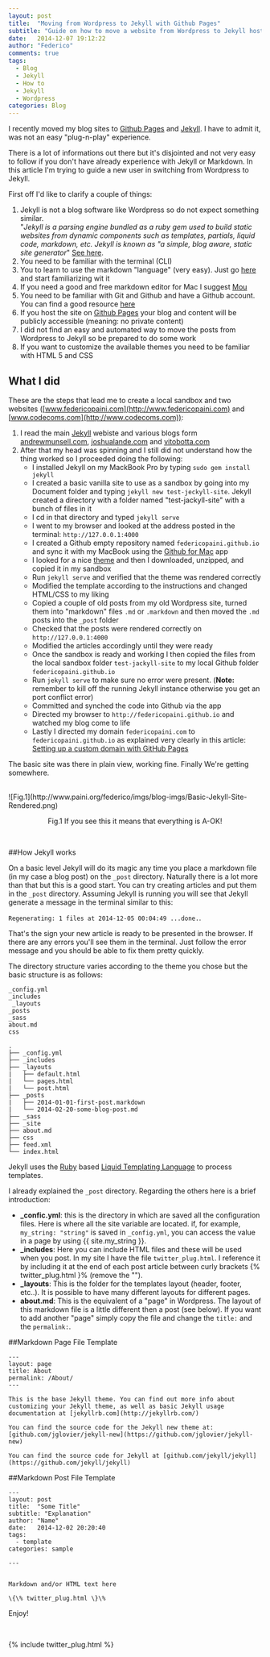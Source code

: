 ```yaml
---
layout: post
title:  "Moving from Wordpress to Jekyll with Github Pages"
subtitle: "Guide on how to move a website from Wordpress to Jekyll hosted by Github Pages"
date:   2014-12-07 19:12:22
author: "Federico"
comments: true
tags:
  - Blog
  - Jekyll
  - How to
  - Jekyll
  - Wordpress
categories: Blog
---
```


I recently moved my blog sites to [Github Pages](http://github.io) and [Jekyll](http://www.jekyll.org). I have to admit it, was not an easy "plug-n-play" experience.

There is a lot of informations out there but it's disjointed and not very easy to follow if you don't have already experience with Jekyll or Markdown.
In this article I'm trying to guide a new user in switching from Wordpress to Jekyll.

First off I'd like to clarify a couple of things:

1. Jekyll is not a blog software like Wordpress so do not expect something similar. <br> "*Jekyll is a parsing engine bundled as a ruby gem used to build static websites from dynamic components such as templates, partials, liquid code, markdown, etc. Jekyll is known as "a simple, blog aware, static site generator*" [See here](http://jekyllbootstrap.com/lessons/jekyll-introduction.html).
2. You need to be familiar with the terminal (CLI)
3. You to learn to use the markdown "language" (very easy). Just go [here](http://daringfireball.net/projects/markdown/syntax) and start familiarizing wit it 
4. If you need a good and free markdown editor for Mac I suggest [Mou](http://25.io/mou/)
5. You need to be familiar with Git and Github and have a Github account. You can find a good resource [here](http://sixrevisions.com/resources/git-tutorials-beginners/)
6. If you host the site on [Github Pages](https://help.github.com/articles/what-are-github-pages/) your blog and content will be publicly accessible (meaning: no private content)
7. I did not find an easy and automated way to move the posts from Wordpress to Jekyll so be prepared to do some work 
8. If you want to customize the available themes you need to be familiar with HTML 5 and CSS

## What I did

These are the steps that lead me to create a local sandbox and two websites ([www.federicopaini.com](http://www.federicopaini.com) and [www.codecoms.com](http://www.codecoms.com)):

1. I read the main [Jekyll](http://www.jekyll.org) webiste and various blogs form [andrewmunsell.com](https://learn.andrewmunsell.com/learn/jekyll-by-example/tutorial), [joshualande.com](http://joshualande.com/jekyll-github-pages-poole/) and [vitobotta.com](http://vitobotta.com/how-to-migrate-from-wordpress-to-jekyll/)
2. After that my head was spinning and I still did not understand how the thing worked so I proceeded doing the following: 
   * I installed Jekyll on my MackBook Pro by typing `sudo gem install jekyll`
   * I created a basic vanilla site to use as a sandbox by going into my Document folder and typing `jekyll new test-jeckyll-site`. Jekyll  created a directory with a folder named  "test-jackyll-site" with a bunch of files in it
   * I cd in that directory and typed `jekyll serve`
   * I went to my browser and looked at the address posted in the terminal: `http://127.0.0.1:4000`
   * I created a Github empty repository named `federicopaini.github.io` and sync it with my  MacBook using the [Github for Mac](https://mac.github.com/) app 
   * I looked for a nice [theme](http://jekyllthemes.org/) and then I downloaded, unzipped, and copied it in my sandbox
   * Run `jekyll serve` and verified that the theme was rendered correctly
   * Modified the template according to the instructions and changed HTML/CSS to my liking
   * Copied a couple of old posts from my old Wordpress site, turned them into "markdown" files `.md` or `.markdown` and then moved the `.md` posts into the `_post` folder 
   * Checked that the posts were rendered correctly on `http://127.0.0.1:4000`
   * Modified the articles accordingly until they were ready
   * Once the sandbox is ready and working I then copied the files from the local sandbox folder `test-jackyll-site` to my local Github folder `federicopaini.github.io` 
   * Run `jekyll serve` to make sure no error were present. (**Note:** remember to kill off the running Jekyll instance otherwise you get an port conflict error)
   * Committed and synched the code into Github via the app
   * Directed my browser to `http://federicopaini.github.io` and watched my blog come to life 
   * Lastly I directed my domain `federicopaini.com` to `federicopaini.github.io` as explained very clearly in this article: [Setting up a custom domain with GitHub Pages](https://help.github.com/articles/setting-up-a-custom-domain-with-github-pages/)
   
   
The basic site was there in plain view, working fine. Finally We're getting somewhere. 

<br>
![Fig.1](http://www.paini.org/federico/imgs/blog-imgs/Basic-Jekyll-Site-Rendered.png)
<p align=center>Fig.1 If you see this it means that everything is A-OK!</p>
<br>

##How Jekyll works

On a basic level Jekyll will do its magic any time you place a markdown file (in my case a blog post) on the `_post` directory. 
Naturally there is a lot more than that but this is a good start. You can try creating articles and put them in the `_post` directory. Assuming Jekyll is running you will see that Jekyll generate a message in the terminal similar to this: <br>

`Regenerating: 1 files at 2014-12-05 00:04:49 ...done.`. <br>

That's the sign your new article is ready to be presented in the browser. If there are any errors you'll see them in the terminal. Just follow the error message and you should be able to fix them pretty quickly.

The directory structure varies according to the theme you chose but the basic structure is as follows:

```
_config.yml
_includes
 _layouts
_posts
_sass
about.md
css

.
├── _config.yml
├── _includes
├── _layouts
|   ├── default.html
|   └── pages.html
|   └── post.html
├── _posts
|   ├── 2014-01-01-first-post.markdown
|   └── 2014-02-20-some-blog-post.md
├── _sass
├── _site
├── about.md
├── css
├── feed.xml
└── index.html

```

Jekyll uses the [Ruby](https://www.ruby-lang.org/en/) based [Liquid Templating Language](http://liquidmarkup.org/) to process templates. 

I already explained the `_post` directory. Regarding the others here is a brief introduction:
 
 * **_confic.yml**: this is the directory in which are saved all the configuration files. Here is where all the site variable are located. if, for example, `my_string: "string"` is saved in `_config.yml`, you can access the value in a page by using \{\{ site.my_string \}\}. 
 * **_includes**: Here you can include HTML files and these will be used when you post. In my site I have the file `twitter_plug.html`. I reference it by including it  at the end of each post article between curly brackets \{\% twitter_plug.html \}\% (remove the "\").
 * **_layouts**: This is the folder for the templates layout (header, footer, etc..). It is possible to have many different layouts for different pages.
 * **about.md**: This is the equivalent of a "page" in Wordpress. The layout of this markdown file is a little different then a post (see below). If you want to add another "page" simply copy the file and change the `title:` and the `permalink:`.   

##Markdown Page File Template

```
---
layout: page
title: About
permalink: /About/
---

This is the base Jekyll theme. You can find out more info about customizing your Jekyll theme, as well as basic Jekyll usage documentation at [jekyllrb.com](http://jekyllrb.com/)

You can find the source code for the Jekyll new theme at: [github.com/jglovier/jekyll-new](https://github.com/jglovier/jekyll-new)

You can find the source code for Jekyll at [github.com/jekyll/jekyll](https://github.com/jekyll/jekyll)

```

   
##Markdown Post File Template

```
---
layout: post
title:  "Some Title"
subtitle: "Explanation"
author: "Name"
date:   2014-12-02 20:20:40
tags:
  - template
categories: sample

---


Markdown and/or HTML text here

\{\% twitter_plug.html \}\%

```   
   
Enjoy!


<p>&nbsp;</p>
{% include twitter_plug.html %}
  
